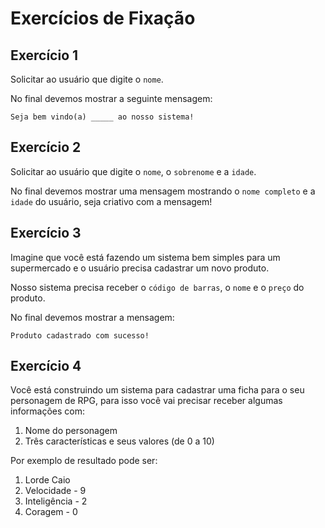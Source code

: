 # Exercícios de Fixação

## Exercício 1
Solicitar ao usuário que digite o `nome`. 

No final devemos mostrar a seguinte mensagem:
```
Seja bem vindo(a) _____ ao nosso sistema!
```

## Exercício 2
Solicitar ao usuário que digite o `nome`, o `sobrenome` e a `idade`. 

No final devemos mostrar uma mensagem mostrando o `nome completo` e a `idade` do usuário, seja criativo com a mensagem!

## Exercício 3
Imagine que você está fazendo um sistema bem simples para um supermercado e o usuário precisa cadastrar um novo produto.

Nosso sistema precisa receber o `código de barras`, o `nome` e o `preço` do produto.

No final devemos mostrar a mensagem:
```
Produto cadastrado com sucesso!
```

## Exercício 4
Você está construindo um sistema para cadastrar uma ficha para o seu personagem de RPG, para isso você vai precisar receber algumas informações com:
1. Nome do personagem
1. Três características e seus valores (de 0 a 10)

Por exemplo de resultado pode ser:
1. Lorde Caio
1. Velocidade - 9
1. Inteligência - 2
1. Coragem - 0